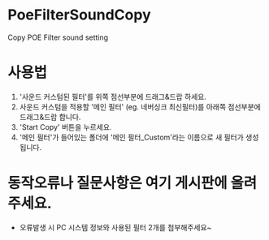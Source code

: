 # PoeFilterSoundCopy
Copy POE Filter sound setting

# 사용법
1. '사운드 커스텀된 필터'를 위쪽 점선부분에 드래그&드랍 하세요.
2. 사운드 커스텀을 적용할 '메인 필터' (eg. 네버싱크 최신필터)를 아래쪽 점선부분에 드래그&드랍 합니다.
3. 'Start Copy' 버튼을 누르세요.
4. '메인 필터'가 들어있는 폴더에 '메인 필터_Custom'라는 이름으로 새 필터가 생성됩니다.

# 동작오류나 질문사항은 여기 게시판에 올려주세요.
- 오류발생 시 PC 시스템 정보와 사용된 필터 2개를 첨부해주세요~
